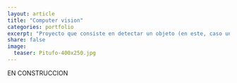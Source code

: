 ```yaml
---
layout: article
title: "Computer vision"
categories: portfolio
excerpt: "Proyecto que consiste en detectar un objeto (en este, caso un pitufo) en un video con YOLO y OpenCV"
share: false
image:
  teaser: Pitufo-400x250.jpg
---
```


EN CONSTRUCCION
